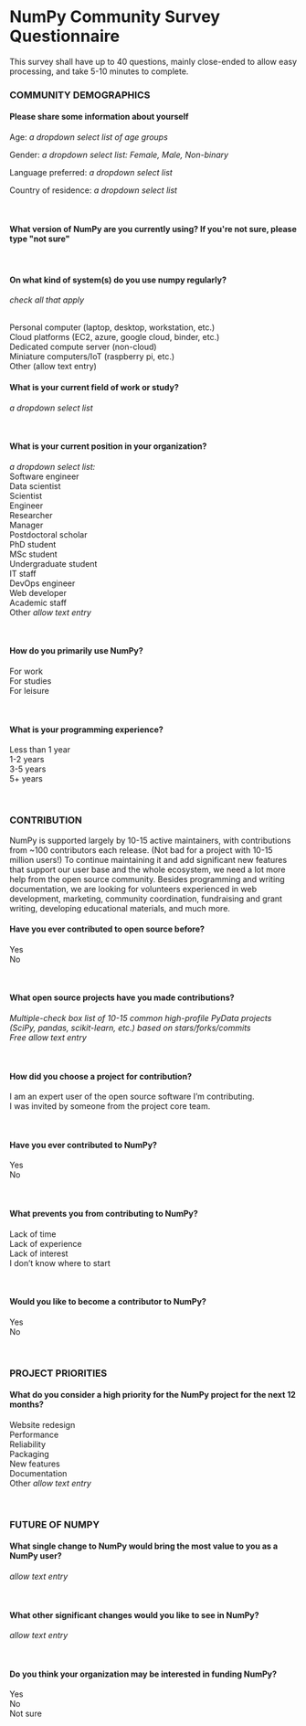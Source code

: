 <h1>NumPy Community Survey Questionnaire</h1>
<p>This survey shall have up to 40 questions, mainly close-ended to allow easy processing, and take 5-10 minutes to complete.</p>

<h3>COMMUNITY DEMOGRAPHICS</h3>
<h4>Please share some information about yourself</h4> 
<p>Age: <i>a dropdown select list of age groups</i></p>
<p>Gender: <i>a dropdown select list: Female, Male, Non-binary</i></p>
<p>Language preferred: <i>a dropdown select list</i></p>
<p>Country of residence: <i>a dropdown select list</i></p>
<br>
<h4>What version of NumPy are you currently using? If you're not sure, please type "not sure"</h4>
<br> 
<h4>On what kind of system(s) do you use numpy regularly?</h4>
<p><i>check all that apply</i></p>
<br>Personal computer (laptop, desktop, workstation, etc.)
<br>Cloud platforms (EC2, azure, google cloud, binder, etc.)
<br>Dedicated compute server (non-cloud)
<br>Miniature computers/IoT (raspberry pi, etc.)
<br>Other (allow text entry)
<br>
<h4>What is your current field of work or study?</h4>
<p><i>a dropdown select list</i></p>
<br>
<h4>What is your current position in your organization?</h4> 
<p><i>a dropdown select list:</i>
<br>Software engineer
<br>Data scientist
<br>Scientist
<br>Engineer
<br>Researcher
<br>Manager
<br>Postdoctoral scholar
<br>PhD student
<br>MSc student
<br>Undergraduate student
<br>IT staff
<br>DevOps engineer
<br>Web developer
<br>Academic staff
<br>Other <i>allow text entry</i></p>
 
<br>
<h4>How do you primarily use NumPy?</h4>
<p>For work
<br>For studies
<br>For leisure</p>
<br>
<h4>What is your programming experience?</h4> 
<p>Less than 1 year
<br>1-2 years
<br>3-5 years
<br>5+ years</p>
<br>
<h3>CONTRIBUTION</h3>
<p>NumPy is supported largely by 10-15 active maintainers, with contributions from ~100 contributors each release. (Not bad for a project with 10-15 million users!) To continue maintaining it and add significant new features that support our user base and the whole ecosystem, we need a lot more help from the open source community. Besides programming and writing documentation, we are looking for volunteers experienced in web development, marketing, community coordination, fundraising and grant writing, developing educational materials, and much more.</p>
<h4>Have you ever contributed to open source before?</h4>
<p>Yes
<br>No</p>
<br>
<h4>What open source projects have you made contributions?</h4>
<p><i>Multiple-check box list of 10-15 common high-profile PyData projects (SciPy, pandas, scikit-learn, etc.) based on stars/forks/commits</i>
<br><i>Free allow text entry</i></p>
<br>
<h4>How did you choose a project for contribution?</h4>
<p>I am an expert user of the open source software I’m contributing.
<br>I was invited by someone from the project core team.</p>
<br>
<h4>Have you ever contributed to NumPy?</h4>
<p>Yes 
<br>No</p>
<br>
<h4>What prevents you from contributing to NumPy?</h4>
<p>Lack of time
<br>Lack of experience
<br>Lack of interest
<br>I don’t know where to start</p>
<br>
<h4>Would you like to become a contributor to NumPy?</h4>
<p>Yes
<br>No</p>
<br>
<h3>PROJECT PRIORITIES</h3>
<h4>What do you consider a high priority for the NumPy project for the next 12 months?</h4>
<p>Website redesign
<br>Performance
<br>Reliability
<br>Packaging
<br>New features
<br>Documentation
<br>Other <i>allow text entry</i></p>
<br>
<h3>FUTURE OF NUMPY</h3>
<h4>What single change to NumPy would bring the most value to you as a NumPy user?</h4>
<p><i>allow text entry</i></p>
<br>
<h4>What other significant changes would you like to see in NumPy?</h4>
<p><i>allow text entry</i></p>
<br>
<h4>Do you think your organization may be interested in funding NumPy?</h4>
<p>Yes
<br>No
<br>Not sure</p>

